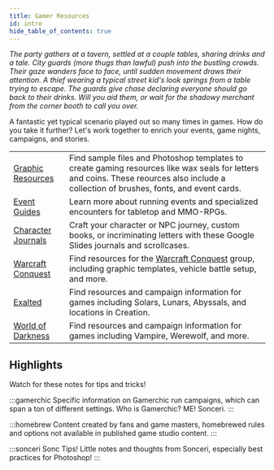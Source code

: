 ```yaml
---
title: Gamer Resources
id: intro
hide_table_of_contents: true
---
```


*The party gathers at a tavern, settled at a couple tables, sharing drinks and a tale. City guards (more thugs than lawful) push into the bustling crowds. Their gaze wanders face to face, until sudden movement draws their attention. A thief wearing a typical street kid's look springs from a table trying to escape. The guards give chase declaring everyone should go back to their drinks. Will you aid them, or wait for the shadowy merchant from the corner booth to call you over.*

A fantastic yet typical scenario played out so many times in games. How do you take it further? Let's work together to enrich your events, game nights, campaigns, and stories.

<div class="info-rows">

| | |
| -- | -- |
| [Graphic Resources](/docs/photoshop/fonts-brushes) | Find sample files and Photoshop templates to create gaming resources like wax seals for letters and coins. These reources also include a collection of brushes, fonts, and event cards. |
| [Event Guides](/docs/events-campaigns) | Learn more about running events and specialized encounters for tabletop and MMO-RPGs. |
| [Character Journals](/docs/photoshop/adventure-journal) | Craft your character or NPC journey, custom books, or incriminating letters with these Google Slides journals and scrollcases. |
| [Warcraft Conquest](/docs/wow-conquest/intro) | Find resources for the [Warcraft Conquest](/Conquest) group, including graphic templates, vehicle battle setup, and more. |
| [Exalted](/docs/exalted/resources) | Find resources and campaign information for games including Solars, Lunars, Abyssals, and locations in Creation. |
| [World of Darkness](/docs/w-o-d/intro) | Find resources and campaign information for games including Vampire, Werewolf, and more.|

</div>

## Highlights

Watch for these notes for tips and tricks!

:::gamerchic
Specific information on Gamerchic run campaigns, which can span a ton of different settings. Who is Gamerchic? ME! Sonceri.
:::

:::homebrew
Content created by fans and game masters, homebrewed rules and options not available in published game studio content.
:::

:::sonceri Sonc Tips!
Little notes and thoughts from Sonceri, especially best practices for Photoshop!
:::